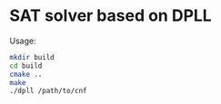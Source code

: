 # SAT solver based on DPLL

Usage:
```Bash
mkdir build
cd build
cmake ..
make
./dpll /path/to/cnf
```
